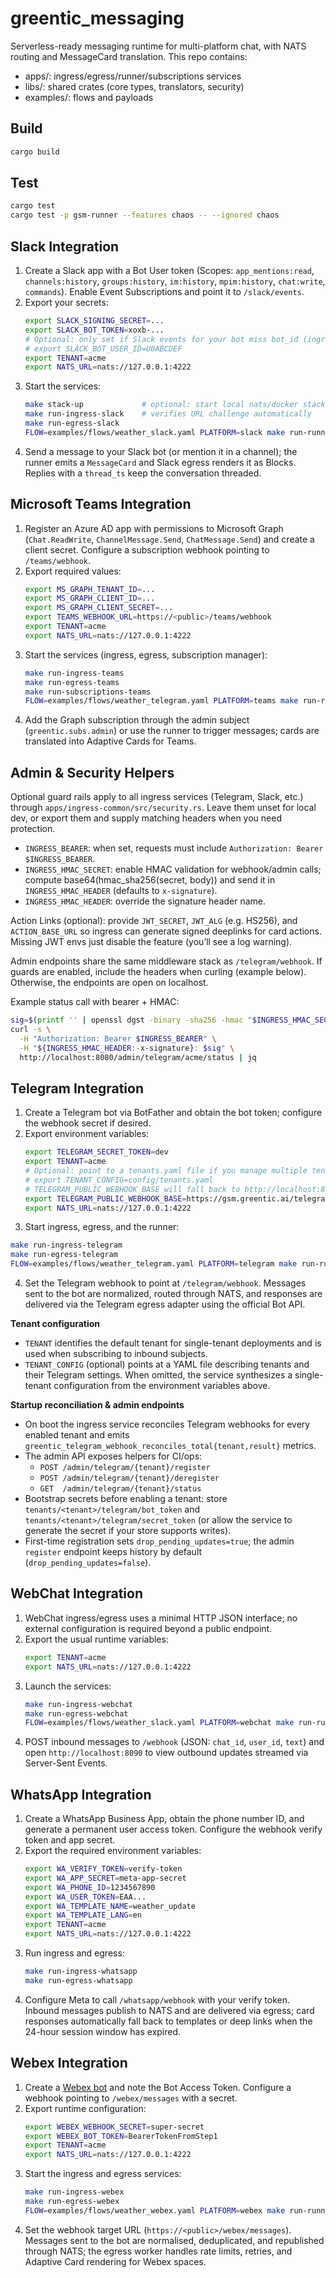 # greentic_messaging
Serverless-ready messaging runtime for multi-platform chat, with NATS routing and MessageCard translation.
This repo contains:
- apps/: ingress/egress/runner/subscriptions services
- libs/: shared crates (core types, translators, security)
- examples/: flows and payloads

## Build
```bash
cargo build
```
## Test
```bash
cargo test
cargo test -p gsm-runner --features chaos -- --ignored chaos
```

## Slack Integration

1. Create a Slack app with a Bot User token (Scopes: `app_mentions:read`, `channels:history`, `groups:history`, `im:history`, `mpim:history`, `chat:write`, `commands`). Enable Event Subscriptions and point it to `/slack/events`.
2. Export your secrets:
   ```bash
   export SLACK_SIGNING_SECRET=...
   export SLACK_BOT_TOKEN=xoxb-...
   # Optional: only set if Slack events for your bot miss bot_id (ingress ignores blank-text messages for this user)
   # export SLACK_BOT_USER_ID=U0ABCDEF
   export TENANT=acme
   export NATS_URL=nats://127.0.0.1:4222
   ```
3. Start the services:
   ```bash
   make stack-up             # optional: start local nats/docker stack
   make run-ingress-slack    # verifies URL challenge automatically
   make run-egress-slack
   FLOW=examples/flows/weather_slack.yaml PLATFORM=slack make run-runner
   ```
4. Send a message to your Slack bot (or mention it in a channel); the runner emits a `MessageCard` and Slack egress renders it as Blocks. Replies with a `thread_ts` keep the conversation threaded.

## Microsoft Teams Integration

1. Register an Azure AD app with permissions to Microsoft Graph (`Chat.ReadWrite`, `ChannelMessage.Send`, `ChatMessage.Send`) and create a client secret. Configure a subscription webhook pointing to `/teams/webhook`.
2. Export required values:
   ```bash
   export MS_GRAPH_TENANT_ID=...
   export MS_GRAPH_CLIENT_ID=...
   export MS_GRAPH_CLIENT_SECRET=...
   export TEAMS_WEBHOOK_URL=https://<public>/teams/webhook
   export TENANT=acme
   export NATS_URL=nats://127.0.0.1:4222
   ```
3. Start the services (ingress, egress, subscription manager):
   ```bash
   make run-ingress-teams
   make run-egress-teams
   make run-subscriptions-teams
   FLOW=examples/flows/weather_telegram.yaml PLATFORM=teams make run-runner
   ```
4. Add the Graph subscription through the admin subject (`greentic.subs.admin`) or use the runner to trigger messages; cards are translated into Adaptive Cards for Teams.

## Admin & Security Helpers

Optional guard rails apply to all ingress services (Telegram, Slack, etc.) through `apps/ingress-common/src/security.rs`. Leave them unset for local dev, or export them and supply matching headers when you need protection.

- `INGRESS_BEARER`: when set, requests must include `Authorization: Bearer $INGRESS_BEARER`.
- `INGRESS_HMAC_SECRET`: enable HMAC validation for webhook/admin calls; compute base64(hmac_sha256(secret, body)) and send it in `INGRESS_HMAC_HEADER` (defaults to `x-signature`).
- `INGRESS_HMAC_HEADER`: override the signature header name.

Action Links (optional): provide `JWT_SECRET`, `JWT_ALG` (e.g. HS256), and `ACTION_BASE_URL` so ingress can generate signed deeplinks for card actions. Missing JWT envs just disable the feature (you’ll see a log warning).

Admin endpoints share the same middleware stack as `/telegram/webhook`. If guards are enabled, include the headers when curling (example below). Otherwise, the endpoints are open on localhost.

Example status call with bearer + HMAC:
```bash
sig=$(printf '' | openssl dgst -binary -sha256 -hmac "$INGRESS_HMAC_SECRET" | base64)
curl -s \
  -H "Authorization: Bearer $INGRESS_BEARER" \
  -H "${INGRESS_HMAC_HEADER:-x-signature}: $sig" \
  http://localhost:8080/admin/telegram/acme/status | jq
```


## Telegram Integration

1. Create a Telegram bot via BotFather and obtain the bot token; configure the webhook secret if desired.
2. Export environment variables:
   ```bash
   export TELEGRAM_SECRET_TOKEN=dev
   export TENANT=acme
   # Optional: point to a tenants.yaml file if you manage multiple tenants
   # export TENANT_CONFIG=config/tenants.yaml
   # TELEGRAM_PUBLIC_WEBHOOK_BASE will fall back to http://localhost:8080/telegram/webhook
   export TELEGRAM_PUBLIC_WEBHOOK_BASE=https://gsm.greentic.ai/telegram/webhook
   export NATS_URL=nats://127.0.0.1:4222
   ```
3. Start ingress, egress, and the runner:
```bash
make run-ingress-telegram
make run-egress-telegram
FLOW=examples/flows/weather_telegram.yaml PLATFORM=telegram make run-runner
```
4. Set the Telegram webhook to point at `/telegram/webhook`. Messages sent to the bot are normalized, routed through NATS, and responses are delivered via the Telegram egress adapter using the official Bot API.

**Tenant configuration**

- `TENANT` identifies the default tenant for single-tenant deployments and is used when subscribing to inbound subjects.
- `TENANT_CONFIG` (optional) points at a YAML file describing tenants and their Telegram settings. When omitted, the service synthesizes a single-tenant configuration from the environment variables above.

**Startup reconciliation & admin endpoints**

- On boot the ingress service reconciles Telegram webhooks for every enabled tenant and emits `greentic_telegram_webhook_reconciles_total{tenant,result}` metrics.
- The admin API exposes helpers for CI/ops:
  - `POST /admin/telegram/{tenant}/register`
  - `POST /admin/telegram/{tenant}/deregister`
  - `GET  /admin/telegram/{tenant}/status`
- Bootstrap secrets before enabling a tenant: store `tenants/<tenant>/telegram/bot_token` and `tenants/<tenant>/telegram/secret_token` (or allow the service to generate the secret if your store supports writes).
- First-time registration sets `drop_pending_updates=true`; the admin `register` endpoint keeps history by default (`drop_pending_updates=false`).

## WebChat Integration

1. WebChat ingress/egress uses a minimal HTTP JSON interface; no external configuration is required beyond a public endpoint.
2. Export the usual runtime variables:
   ```bash
   export TENANT=acme
   export NATS_URL=nats://127.0.0.1:4222
   ```
3. Launch the services:
   ```bash
   make run-ingress-webchat
   make run-egress-webchat
   FLOW=examples/flows/weather_slack.yaml PLATFORM=webchat make run-runner
   ```
4. POST inbound messages to `/webhook` (JSON: `chat_id`, `user_id`, `text`) and open `http://localhost:8090` to view outbound updates streamed via Server-Sent Events.

## WhatsApp Integration

1. Create a WhatsApp Business App, obtain the phone number ID, and generate a permanent user access token. Configure the webhook verify token and app secret.
2. Export the required environment variables:
   ```bash
   export WA_VERIFY_TOKEN=verify-token
   export WA_APP_SECRET=meta-app-secret
   export WA_PHONE_ID=1234567890
   export WA_USER_TOKEN=EAA...
   export WA_TEMPLATE_NAME=weather_update
   export WA_TEMPLATE_LANG=en
   export TENANT=acme
   export NATS_URL=nats://127.0.0.1:4222
   ```
3. Run ingress and egress:
   ```bash
   make run-ingress-whatsapp
   make run-egress-whatsapp
   ```
4. Configure Meta to call `/whatsapp/webhook` with your verify token. Inbound messages publish to NATS and are delivered via egress; card responses automatically fall back to templates or deep links when the 24-hour session window has expired.

## Webex Integration

1. Create a [Webex bot](https://developer.webex.com/my-apps/new/bot) and note the Bot Access Token. Configure a webhook pointing to `/webex/messages` with a secret.
2. Export runtime configuration:
   ```bash
   export WEBEX_WEBHOOK_SECRET=super-secret
   export WEBEX_BOT_TOKEN=BearerTokenFromStep1
   export TENANT=acme
   export NATS_URL=nats://127.0.0.1:4222
   ```
3. Start the ingress and egress services:
   ```bash
   make run-ingress-webex
   make run-egress-webex
   FLOW=examples/flows/weather_webex.yaml PLATFORM=webex make run-runner
   ```
4. Set the webhook target URL (`https://<public>/webex/messages`). Messages sent to the bot are normalised, deduplicated, and republished through NATS; the egress worker handles rate limits, retries, and Adaptive Card rendering for Webex spaces.

